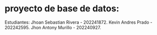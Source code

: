 # proyecto de base de datos:
Estudiantes:
Jhoan Sebastian Rivera - 202241872.
Kevin Andres Prado - 202242595.
Jhon Antony Murillo - 202240927.

